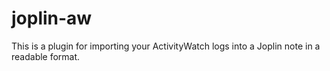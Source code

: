 # joplin-aw

This is a plugin for importing your ActivityWatch logs into a Joplin note in a readable format.
